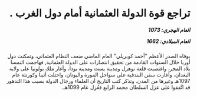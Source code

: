 <h1 dir="rtl">تراجع قوة الدولة العثمانية أمام دول الغرب .</h1>

<h5 dir="rtl">العام الهجري:  1073

العام الميلادي: 1662

</h5>

<p dir="rtl">بوفاة الصدر الأعظم "أحمد كوبريلي" العام الماضي ضعف النظام العثماني، وتمكنت دول أوربا خلال السنوات القادمة من تحقيق انتصارات على الدولة العثمانية, فهاجمت النمسا بلاد المجر، واغتصبت قلعة نوهزل ومدينة بست ومدينة بودا، وأغار ملك بولونيا على ولاية البغدان، وأغارت سفن البندقية على سواحل المورة واليونان، واحتلت أثينا وكورنثة عام 1097هـ وغيرها من المدن. وتذكر كتب التاريخ أن العلماء ورجال الدولة بسبب هذا التدهور قد اتَّفقوا على عزل السلطان محمد الرابع فعُزِل عام 1099هـ.</p></br>
